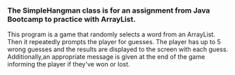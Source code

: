 ### The SimpleHangman class is for an assignment from Java Bootcamp to practice with ArrayList.

This program is a game that randomly selects a word from an ArrayList. Then it repeatedly prompts the player for guesses. The player has up to 5 wrong guesses and the results are displayed to the screen with each guess. Additionally,an appropriate message is given at the end of the game informing the player if they've won or lost.
